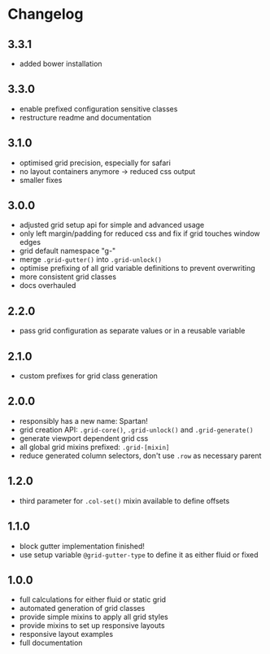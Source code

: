 # Changelog

## 3.3.1

- added bower installation

## 3.3.0

- enable prefixed configuration sensitive classes
- restructure readme and documentation

## 3.1.0

- optimised grid precision, especially for safari
- no layout containers anymore -> reduced css output
- smaller fixes

## 3.0.0

- adjusted grid setup api for simple and advanced usage
- only left margin/padding for reduced css and fix if grid touches window edges
- grid default namespace "g-"
- merge `.grid-gutter()` into `.grid-unlock()`
- optimise prefixing of all grid variable definitions to prevent overwriting
- more consistent grid classes
- docs overhauled

## 2.2.0

- pass grid configuration as separate values or in a reusable variable

## 2.1.0

- custom prefixes for grid class generation

## 2.0.0

- responsibly has a new name: Spartan!
- grid creation API: `.grid-core()`, `.grid-unlock()` and `.grid-generate()`
- generate viewport dependent grid css
- all global grid mixins prefixed: `.grid-[mixin]`
- reduce generated column selectors, don't use `.row` as necessary parent

## 1.2.0

- third parameter for `.col-set()` mixin available to define offsets

## 1.1.0

- block gutter implementation finished!
- use setup variable `@grid-gutter-type` to define it as either fluid or fixed

## 1.0.0

- full calculations for either fluid or static grid
- automated generation of grid classes
- provide simple mixins to apply all grid styles
- provide mixins to set up responsive layouts
- responsive layout examples
- full documentation
